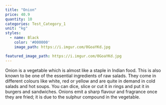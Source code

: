 ```yaml
---
title: "Onion"
price: 40.9
quantity: 10
categories: Test_Category_1
unit: "kg"
styles:
  - name: Black
    color: '#000000'
    image_path: https://i.imgur.com/0GoaYKd.jpg

featured_image_path: https://i.imgur.com/0GoaYKd.jpg
---
```

<p>Onion is a vegetable which is almost like a staple in Indian food. This is also known to be one of the essential ingredients of raw salads. They come in different colours like white, red or yellow and are quite in demand in cold salads and hot soups. You can dice, slice or cut it in rings and put it in burgers and sandwiches. Onions emit a sharp flavour and fragrance once they are fried; it is due to the sulphur compound in the vegetable.</p>